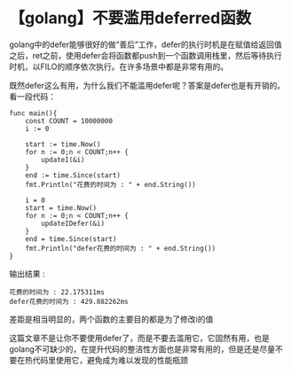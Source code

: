 # 【golang】不要滥用deferred函数

golang中的defer能够很好的做“善后”工作，defer的执行时机是在赋值给返回值之后，ret之前，使用defer会将函数都push到一个函数调用栈里，然后等待执行时机，以FILO的顺序依次执行。在许多场景中都是非常有用的。

既然defer这么有用，为什么我们不能滥用defer呢？答案是defer也是有开销的。看一段代码：

```
func main(){
	const COUNT = 10000000
	i := 0
	
	start := time.Now()
	for n := 0;n < COUNT;n++ {
		updateI(&i)
	}
	end := time.Since(start)
	fmt.Println("花费的时间为 : " + end.String())

	i = 0
	start = time.Now()
	for n := 0;n < COUNT;n++ {
		updateIDefer(&i)
	}
	end = time.Since(start)
	fmt.Println("defer花费的时间为 : " + end.String())
}
```

输出结果 : 

```
花费的时间为 : 22.175311ms
defer花费的时间为 : 429.882262ms
```

差距是相当明显的，两个函数的主要目的都是为了修改i的值

这篇文章不是让你不要使用defer了，而是不要去滥用它，它固然有用，也是golang不可缺少的，在提升代码的整洁性方面也是非常有用的，但是还是尽量不要在热代码里使用它，避免成为难以发现的性能瓶颈